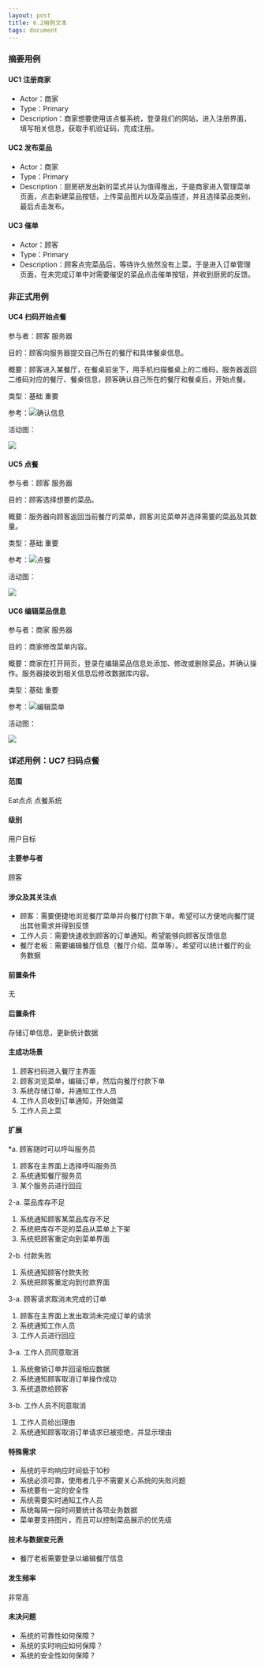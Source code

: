 ```yaml
---
layout: post
title: 6.2用例文本
tags: document
---
```


### 摘要用例

#### UC1 注册商家

- Actor：商家
- Type：Primary
- Description：商家想要使用该点餐系统，登录我们的网站，进入注册界面，填写相关信息，获取手机验证码，完成注册。

#### UC2 发布菜品

- Actor：商家
- Type：Primary
- Description：厨房研发出新的菜式并认为值得推出，于是商家进入管理菜单页面，点击新建菜品按钮，上传菜品图片以及菜品描述，并且选择菜品类别，最后点击发布。

#### UC3 催单

- Actor：顾客
- Type：Primary
- Description：顾客点完菜品后，等待许久依然没有上菜，于是进入订单管理页面，在未完成订单中对需要催促的菜品点击催单按钮，并收到厨房的反馈。

### 非正式用例

#### UC4 扫码开始点餐

参与者：顾客 服务器

目的：顾客向服务器提交自己所在的餐厅和具体餐桌信息。

概要：顾客进入某餐厅，在餐桌前坐下，用手机扫描餐桌上的二维码，服务器返回二维码对应的餐厅、餐桌信息，顾客确认自己所在的餐厅和餐桌后，开始点餐。

类型：基础 重要

参考：![确认信息][3]

活动图：

![](https://github.com/ChickenDinner8/ChickenDinner8.github.io/blob/master/public/img/Nick/activity1.png?raw=true)

#### UC5 点餐

参与者：顾客 服务器

目的：顾客选择想要的菜品。

概要：服务器向顾客返回当前餐厅的菜单，顾客浏览菜单并选择需要的菜品及其数量。

类型：基础 重要

参考：![点餐][4]

活动图：

![](https://github.com/ChickenDinner8/ChickenDinner8.github.io/blob/master/public/img/Nick/activity2.png?raw=true)

#### UC6 编辑菜品信息

参与者：商家 服务器

目的：商家修改菜单内容。

概要：商家在打开网页，登录在编辑菜品信息处添加、修改或删除菜品，并确认操作。服务器接收到相关信息后修改数据库内容。

类型：基础 重要

参考：![编辑菜单][5]

[3]: https://raw.githubusercontent.com/ChickenDinner8/ChickenDinner8.github.io/master/public/img/lun/%E5%AE%A2%E6%88%B7%E7%AB%AFUI1.png
[4]: https://raw.githubusercontent.com/ChickenDinner8/ChickenDinner8.github.io/master/public/img/lun/%E5%AE%A2%E6%88%B7%E7%AB%AFUI3.png
[5]: https://raw.githubusercontent.com/ChickenDinner8/ChickenDinner8.github.io/master/public/img/lun/%E5%95%86%E6%88%B7%E7%AB%AFUI2.png

活动图：

![](https://github.com/ChickenDinner8/ChickenDinner8.github.io/blob/master/public/img/Nick/activity3.png?raw=true)

### 详述用例：UC7 扫码点餐

#### 范围

Eat点点 点餐系统

#### 级别

用户目标

#### 主要参与者

顾客

#### 涉众及其关注点

- 顾客：需要便捷地浏览餐厅菜单并向餐厅付款下单。希望可以方便地向餐厅提出其他需求并得到反馈
- 工作人员：需要快速收到顾客的订单通知。希望能够向顾客反馈信息
- 餐厅老板：需要编辑餐厅信息（餐厅介绍、菜单等）。希望可以统计餐厅的业务数据

#### 前置条件

无

#### 后置条件

存储订单信息，更新统计数据

#### 主成功场景

1. 顾客扫码进入餐厅主界面
2. 顾客浏览菜单，编辑订单，然后向餐厅付款下单
3. 系统存储订单，并通知工作人员
4. 工作人员收到订单通知，开始做菜
5. 工作人员上菜

#### 扩展

*a. 顾客随时可以呼叫服务员

1. 顾客在主界面上选择呼叫服务员
2. 系统通知餐厅服务员
3. 某个服务员进行回应

2-a. 菜品库存不足

1. 系统通知顾客某菜品库存不足
2. 系统把库存不足的菜品从菜单上下架
3. 系统把顾客重定向到菜单界面

2-b. 付款失败

1. 系统通知顾客付款失败
2. 系统把顾客重定向到付款界面

3-a. 顾客请求取消未完成的订单

1. 顾客在主界面上发出取消未完成订单的请求
2. 系统通知工作人员
3. 工作人员进行回应

3-a. 工作人员同意取消

1. 系统撤销订单并回滚相应数据
2. 系统通知顾客取消订单操作成功
3. 系统退款给顾客

3-b. 工作人员不同意取消

1. 工作人员给出理由
2. 系统通知顾客取消订单请求已被拒绝，并显示理由

#### 特殊需求

- 系统的平均响应时间低于10秒
- 系统必须可靠，使用者几乎不需要关心系统的失败问题
- 系统要有一定的安全性
- 系统需要实时通知工作人员
- 系统每隔一段时间要统计各项业务数据
- 菜单要支持图片，而且可以控制菜品展示的优先级

#### 技术与数据变元表

- 餐厅老板需要登录以编辑餐厅信息

#### 发生频率

非常高

#### 未决问题

- 系统的可靠性如何保障？
- 系统的实时响应如何保障？
- 系统的安全性如何保障？